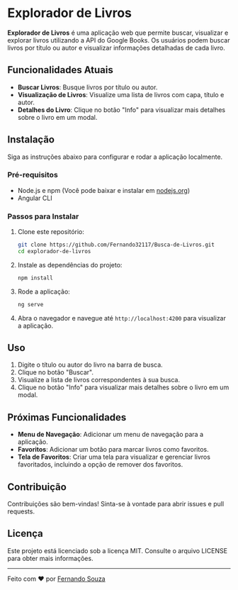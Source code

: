# Explorador de Livros

**Explorador de Livros** é uma aplicação web que permite buscar, visualizar e explorar livros utilizando a API do Google Books. Os usuários podem buscar livros por título ou autor e visualizar informações detalhadas de cada livro.

## Funcionalidades Atuais

- **Buscar Livros**: Busque livros por título ou autor.
- **Visualização de Livros**: Visualize uma lista de livros com capa, título e autor.
- **Detalhes do Livro**: Clique no botão "Info" para visualizar mais detalhes sobre o livro em um modal.

## Instalação

Siga as instruções abaixo para configurar e rodar a aplicação localmente.

### Pré-requisitos

- Node.js e npm (Você pode baixar e instalar em [nodejs.org](https://nodejs.org/))
- Angular CLI

### Passos para Instalar

1. Clone este repositório:
    ```bash
    git clone https://github.com/Fernando32117/Busca-de-Livros.git
    cd explorador-de-livros
    ```

2. Instale as dependências do projeto:
    ```bash
    npm install
    ```

3. Rode a aplicação:
    ```bash
    ng serve
    ```

4. Abra o navegador e navegue até `http://localhost:4200` para visualizar a aplicação.

## Uso

1. Digite o título ou autor do livro na barra de busca.
2. Clique no botão "Buscar".
3. Visualize a lista de livros correspondentes à sua busca.
4. Clique no botão "Info" para visualizar mais detalhes sobre o livro em um modal.

## Próximas Funcionalidades

- **Menu de Navegação**: Adicionar um menu de navegação para a aplicação.
- **Favoritos**: Adicionar um botão para marcar livros como favoritos.
- **Tela de Favoritos**: Criar uma tela para visualizar e gerenciar livros favoritados, incluindo a opção de remover dos favoritos.

## Contribuição

Contribuições são bem-vindas! Sinta-se à vontade para abrir issues e pull requests.

## Licença

Este projeto está licenciado sob a licença MIT. Consulte o arquivo LICENSE para obter mais informações.

---

Feito com ❤️ por [Fernando Souza](https://www.linkedin.com/in/gerfernandosouza/)
